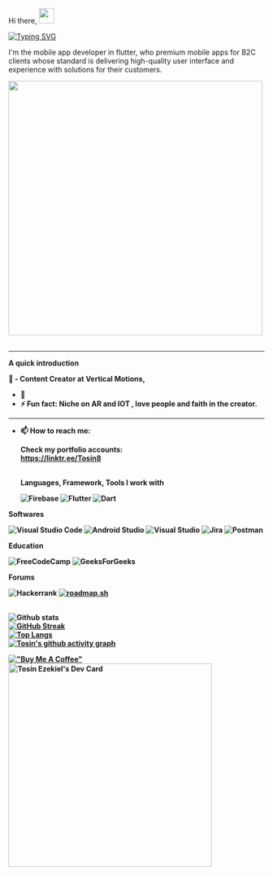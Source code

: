 Hi there, <img src="https://user-images.githubusercontent.com/74038190/214644152-52f47eb3-5e31-4f47-8758-05c9468d5596.gif" width="30">
<br>

[![Typing SVG](https://readme-typing-svg.demolab.com?font=Fira+Code&pause=1000&width=435&lines=I+am+a+result+driven+person;I+am+a+good+Team+Player;I+am+focus+driven)](https://git.io/typing-svg)

I'm the mobile app developer in flutter, who premium mobile apps for B2C clients whose standard is delivering high-quality user interface and  experience with solutions for their customers. 

<img src="https://user-images.githubusercontent.com/74038190/212748842-9fcbad5b-6173-4175-8a61-521f3dbb7514.gif" width="500">
<br><br>

<hr>
<b> A quick introduction </br>
     
🔭 - Content Creator at Vertical Motions, 
   
- 🌱 
- ⚡ Fun fact: Niche on AR and IOT , love people and faith in the creator.  

<hr> 

     
- 📫 How to reach me: <br>
     
   Check my portfolio accounts: <br>
   https://linktr.ee/Tosin8
     
     <br>
     Languages, Framework, Tools I work with <br>
     
   ![Firebase](https://img.shields.io/badge/firebase-%23039BE5.svg?style=for-the-badge&logo=firebase)  ![Flutter](https://img.shields.io/badge/Flutter-%2302569B.svg?style=for-the-badge&logo=Flutter&logoColor=white)  ![Dart](https://img.shields.io/badge/dart-%230175C2.svg?style=for-the-badge&logo=dart&logoColor=white)

  
  
<!--![Overall Stats](https://github-readme-stats.vercel.app/api?username=Tosin8)-->

    
   Softwares <br>
   
 
  
   ![Visual Studio Code](https://img.shields.io/badge/Visual%20Studio%20Code-0078d7.svg?style=for-the-badge&logo=visual-studio-code&logoColor=white) 
   ![Android Studio](https://img.shields.io/badge/Android%20Studio-3DDC84.svg?style=for-the-badge&logo=android-studio&logoColor=white) 
   ![Visual Studio](https://img.shields.io/badge/Visual%20Studio-5C2D91.svg?style=for-the-badge&logo=visual-studio&logoColor=white)
   ![Jira](https://img.shields.io/badge/jira-%230A0FFF.svg?style=for-the-badge&logo=jira&logoColor=white) 
![Postman](https://img.shields.io/badge/Postman-FF6C37?style=for-the-badge&logo=postman&logoColor=white) 
     
     
   Education <br>
     
   ![FreeCodeCamp](https://img.shields.io/badge/Freecodecamp-%23123.svg?&style=for-the-badge&logo=freecodecamp&logoColor=green) ![GeeksForGeeks](https://img.shields.io/badge/GeeksforGeeks-gray?style=for-the-badge&logo=geeksforgeeks&logoColor=35914c)
     
   Forums <br>
     
 ![Hackerrank](https://img.shields.io/badge/-Hackerrank-2EC866?style=for-the-badge&logo=HackerRank&logoColor=white)
 [![roadmap.sh](https://roadmap.sh/card/wide/66a96e2ac150b2e2db8c654a?variant=dark&roadmaps=mongodb%2Cflutter%2Capi-design)](https://roadmap.sh)
    
  

<!--
**Tosin8/Tosin8** is a ✨ _special_ ✨ repository because its `README.md` (this file) appears on your GitHub profile.

Here are some ideas to get you started:

- 🔭 I’m currently working on an academic digital product 

- 👯 I’m looking to collaborate on ...
- 🤔 I’m looking for help with ...
- 💬 Ask me about ...
- 
- 😄 Pronouns: ...

-->


   <br> ![Github stats](https://github-readme-stats.vercel.app/api?username=Tosin8&theme=highcontrast&show_icons=true&count_private=true)  
[![GitHub Streak](https://streak-stats.demolab.com/?user=Tosin8&theme=highcontrast)](https://git.io/streak-stats)   
[![Top Langs](https://github-readme-stats.vercel.app/api/top-langs/?username=Tosin8&layout=compact)](https://github.com/anuraghazra/github-readme-stats)        
[![Tosin's github activity graph](https://github-readme-activity-graph.vercel.app/graph?username=tosin8&bg_color=fffff0&color=708090&line=24292e&point=24292e&area=true&hide_border=true)](https://github.com/tosin8/github-readme-activity-graph)


[!["Buy Me A Coffee"](https://www.buymeacoffee.com/assets/img/custom_images/orange_img.png)](https://www.buymeacoffee.com/tosin8)
<a href="https://app.daily.dev/Tosin8"><img src="https://api.daily.dev/devcards/cafa36fc0f5a42eaa9813a7658adb908.png?r=29z" width="400" alt="Tosin Ezekiel's Dev Card"/></a>
<!-- replace x.x.x with actual version -->

